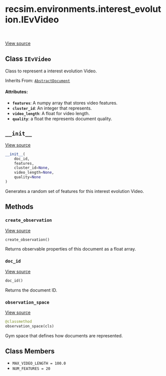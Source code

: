 <div itemscope itemtype="http://developers.google.com/ReferenceObject">
<meta itemprop="name" content="recsim.environments.interest_evolution.IEvVideo" />
<meta itemprop="path" content="Stable" />
<meta itemprop="property" content="__init__"/>
<meta itemprop="property" content="create_observation"/>
<meta itemprop="property" content="doc_id"/>
<meta itemprop="property" content="observation_space"/>
<meta itemprop="property" content="MAX_VIDEO_LENGTH"/>
<meta itemprop="property" content="NUM_FEATURES"/>
</div>

# recsim.environments.interest_evolution.IEvVideo

<!-- Insert buttons -->

<table class="tfo-notebook-buttons tfo-api" align="left">
</table>

<a target="_blank" href="https://github.com/google-research/recsim/tree/master/recsim/environments/interest_evolution.py">View
source</a>

## Class `IEvVideo`

<!-- Start diff -->
Class to represent a interest evolution Video.

Inherits From:
[`AbstractDocument`](../../../recsim/document/AbstractDocument.md)

<!-- Placeholder for "Used in" -->

#### Attributes:

*   <b>`features`</b>: A numpy array that stores video features.
*   <b>`cluster_id`</b>: An integer that represents.
*   <b>`video_length`</b>: A float for video length.
*   <b>`quality`</b>: a float the represents document quality.

<h2 id="__init__"><code>__init__</code></h2>

<a target="_blank" href="https://github.com/google-research/recsim/tree/master/recsim/environments/interest_evolution.py">View
source</a>

```python
__init__(
    doc_id,
    features,
    cluster_id=None,
    video_length=None,
    quality=None
)
```

Generates a random set of features for this interest evolution Video.

## Methods

<h3 id="create_observation"><code>create_observation</code></h3>

<a target="_blank" href="https://github.com/google-research/recsim/tree/master/recsim/environments/interest_evolution.py">View
source</a>

```python
create_observation()
```

Returns observable properties of this document as a float array.

<h3 id="doc_id"><code>doc_id</code></h3>

<a target="_blank" href="https://github.com/google-research/recsim/tree/master/recsim/document.py">View
source</a>

```python
doc_id()
```

Returns the document ID.

<h3 id="observation_space"><code>observation_space</code></h3>

<a target="_blank" href="https://github.com/google-research/recsim/tree/master/recsim/environments/interest_evolution.py">View
source</a>

```python
@classmethod
observation_space(cls)
```

Gym space that defines how documents are represented.

## Class Members

*   `MAX_VIDEO_LENGTH = 100.0` <a id="MAX_VIDEO_LENGTH"></a>
*   `NUM_FEATURES = 20` <a id="NUM_FEATURES"></a>
